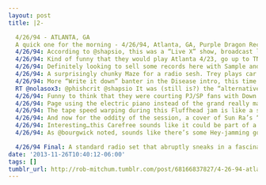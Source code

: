 ```yaml
---
layout: post
title: |2-

  4/26/94 - ATLANTA, GA
  A quick one for the morning - 4/26/94, Atlanta, GA, Purple Dragon Recording Studio. 2nd radio session of the year. http://www.phishtracks.com/shows/1994-04-26 …
  4/26/94: According to @shapsio, this was a “Live X” show, broadcast live on WNNX 99.7 FM (which is now Rock 100.5, says Wikipedia).
  4/26/94: Kind of funny that they would play Atlanta 4/23, go up to TN for two shows, then come back to ATL.
  4/26/94: Definitely looking to sell some records here with Sample and Bouncin’. Tape speed a little slow, so it all sounds sizzurpy.
  4/26/94: A surprisingly chunky Maze for a radio sesh. Trey plays car alarms and motorcycle revs, Fish goes heavy metal on his kick drum.
  4/26/94: More “Write it down” banter in the Disease intro, this time from Trey. Officially a running inside joke.
  RT @nolasox3: @phishcrit @shapsio It was (still is?) the “alternative” station in Atlanta. Lots of Pearl Jam, Pumpkins, etc back in mid-90s.
  4/26/94: Funny to think that they were courting PJ/SP fans with Down w/ Disease and Fluffhead, but that’s 1994 for ya.
  4/26/94: Page using the electric piano instead of the grand really makes these radio sessions feel a lot older.
  4/26/94: The tape speed warping during this Fluffhead jam is like a sneak preview of the digital whammy pedal.
  4/26/94: And now for the oddity of the session, a cover of Sun Ra’s “Carefree.” I did not know this existed before today.
  4/26/94: Interesting…this Carefree sounds like it could be part of a long Tweezer from later in the year. Secret origin of the ADD style?
  4/26/94: As @bourgwick noted, sounds like there’s some Hey-jamming going on. Though they were Hey-ing during Fluffhead’s composed parts too.

  4/26/94 Final: A standard radio set that abruptly sneaks in a fascinating missing link in their improvisational evolution. Oddly essential?
date: '2013-11-26T10:40:12-06:00'
tags: []
tumblr_url: http://rob-mitchum.tumblr.com/post/68166837827/4-26-94-atlanta-ga-a-quick-one-for-the-morning
---
```

